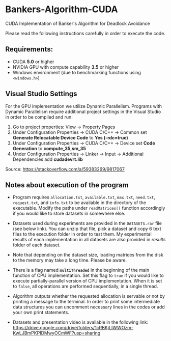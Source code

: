 # Bankers-Algorithm-CUDA
CUDA Implementation of Banker's Algorithm for Deadlock Avoidance

Please read the following instructions carefully in order to execute the code.

## Requirements:

* CUDA **5.0** or higher
* NVIDIA GPU with compute capability **3.5** or higher
* Windows environment (due to benchmarking functions using `<windows.h>`)

## Visual Studio Settings
For the GPU implementation we utilize Dynamic Parallelism. Programs with Dynamic Parallelism require additional project settings in the Visual Studio in order to be compiled and run:

1. Go to project properties: View -> Property Pages
2. Under Configuration Properties -> CUDA C/C++ -> Common set **Generate Relocatable Device Code** to **Yes (-rdc=true)**
3. Under Configuration Properties -> CUDA C/C++ -> Device set **Code Generation** to **compute_35,sm_35**
4. Under Configuration Properties -> Linker -> Input -> Additional Dependencies add **cudadevrt.lib**

Source: https://stackoverflow.com/a/59383269/9817067

## Notes about execution of the program
* Program requires `allocation.txt`, `available.txt`, `max.txt`, `need.txt`, `request.txt`, and `info.txt` to be available in the directory of the executable. Modify the paths under `readMatrices()` function accordingly if you would like to store datasets in somewhere else.

* Datasets used during experiments are provided in the `DATASETS.rar` file (see below link). You can unzip that file, pick a dataset and copy 6 text files to the execution folder in order to test them. My experimental results of each implementation in all datasets are also provided in _results_ folder of each dataset.

* Note that depending on the dataset size, loading matrices from the disk to the memory may take a long time. Please be aware.

* There is a flag named **`multiThreaded`** in the beginning of the main function of CPU implementation. Set this flag to `true` if you would like to execute partially-parallel version of CPU implementation. When it is set to `false`, all operations are performed sequentially, in a single thread.

* Algorithm outputs whether the requested allocation is servable or not by printing a message to the terminal. In order to print some intermediate data structures you can uncomment necessary lines in the codes or add your own print statements.

* Datasets and presentation video is available in the following link: https://drive.google.com/drive/folders/1cRBKjLIWWOzm-KwLJBmPKPIDMwyOCmWF?usp=sharing
